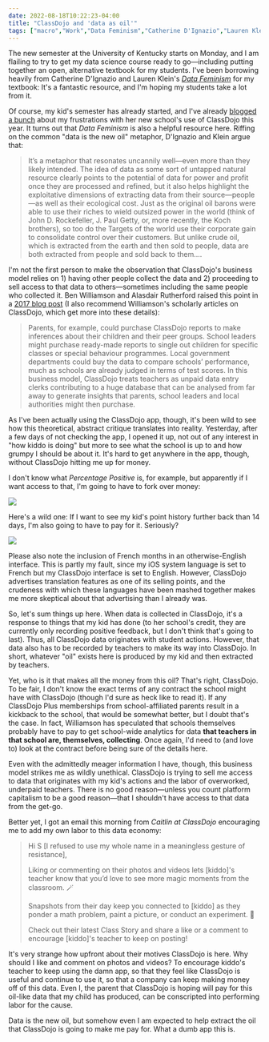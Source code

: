 ```yaml
---
date: 2022-08-18T10:22:23-04:00
title: "ClassDojo and 'data as oil'"
tags: ["macro","Work","Data Feminism","Catherine D'Ignazio","Lauren Klein","data science","ClassDojo","ICT 661","OER","alternative textbook","Ben Williamson","Alasdair Rutherford","edtech","data as oil"]
---
```

The new semester at the University of Kentucky starts on Monday, and I am flailing to try to get my data science course ready to go—including putting together an open, alternative textbook for my students. I've been borrowing heavily from Catherine D'Ignazio and Lauren Klein's *[Data Feminism](https://data-feminism.mitpress.mit.edu)* for my textbook: It's a fantastic resource, and I'm hoping my students take a lot from it.

Of course, my kid's semester has already started, and I've already [blogged a bunch](https://spencergreenhalgh.com/tags/classdojo) about my frustrations with her new school's use of ClassDojo this year. It turns out that *Data Feminism* is also a helpful resource here. Riffing on the common "data is the new oil" metaphor, D'Ignazio and Klein argue that: 

> It’s a metaphor that resonates uncannily well—even more than they likely intended. The idea of data as some sort of untapped natural resource clearly points to the potential of data for power and profit once they are processed and refined, but it also helps highlight the exploitative dimensions of extracting data from their source—people—as well as their ecological cost. Just as the original oil barons were able to use their riches to wield outsized power in the world (think of John D. Rockefeller, J. Paul Getty, or, more recently, the Koch brothers), so too do the Targets of the world use their corporate gain to consolidate control over their customers. But unlike crude oil, which is extracted from the earth and then sold to people, data are both extracted from people and sold back to them....

I'm not the first person to make the observation that ClassDojo's business model relies on 1) having other people collect the data and 2) proceeding to sell access to that data to others—sometimes including the same people who collected it. Ben Williamson and Alasdair Rutherford raised this point in a [2017 blog post](https://blogs.lse.ac.uk/parenting4digitalfuture/2017/01/04/classdojo-poses-data-protection-concerns-for-parents/) (I also recommend Williamson's scholarly articles on ClassDojo, which get more into these details): 

> Parents, for example, could purchase ClassDojo reports to make inferences about their children and their peer groups. School leaders might purchase ready-made reports to single out children for specific classes or special behaviour programmes. Local government departments could buy the data to compare schools’ performance, much as schools are already judged in terms of test scores. In this business model, ClassDojo treats teachers as unpaid data entry clerks contributing to a huge database that can be analysed from far away to generate insights that parents, school leaders and local authorities might then purchase.

As I've been actually using the ClassDojo app, though, it's been wild to see how this theoretical, abstract critique translates into reality. Yesterday, after a few days of not checking the app, I opened it up, not out of any interest in "how kiddo is doing" but more to see what the school is up to and how grumpy I should be about it. It's hard to get anywhere in the app, though, without ClassDojo hitting me up for money. 

I don't know what *Percentage Positive* is, for example, but apparently if I want access to that, I'm going to have to fork over money: 

![](https://spencergreenhalgh.com/ClassDojoPlus_PercentagePositive.jpg)

Here's a wild one: If I want to see my kid's point history further back than 14 days, I'm also going to have to pay for it. Seriously? 

![](https://spencergreenhalgh.com/ClassDojoPlus_Point_History.jpg)

Please also note the inclusion of French months in an otherwise-English interface. This is partly my fault, since my iOS system language is set to French but my ClassDojo interface is set to English. However, ClassDojo advertises translation features as one of its selling points, and the crudeness with which these languages have been mashed together makes me more skeptical about that advertising than I already was. 

So, let's sum things up here. When data is collected in ClassDojo, it's a response to things that my kid has done (to her school's credit, they are currently only recording positive feedback, but I don't think that's going to last). Thus, all ClassDojo data originates with student actions. However, that data also has to be recorded by teachers to make its way into ClassDojo. In short, whatever "oil" exists here is produced by my kid and then extracted by teachers. 

Yet, who is it that makes all the money from this oil? That's right, ClassDojo. To be fair, I don't know the exact terms of any contract the school might have with ClassDojo (though I'd sure as heck like to read it). If any ClassDojo Plus memberships from school-affiliated parents result in a kickback to the school, that would be somewhat better, but I doubt that's the case. In fact, Williamson has speculated that schools themselves probably have to pay to get school-wide analytics for data **that teachers in that school are, themselves, collecting**. Once again, I'd need to (and love to) look at the contract before being sure of the details here.

Even with the admittedly meager information I have, though, this business model strikes me as wildly unethical. ClassDojo is trying to sell me access to data that originates with my kid's actions and the labor of overworked, underpaid teachers. There is no good reason—unless you count platform capitalism to be a good reason—that I shouldn't have access to that data from the get-go.

Better yet, I got an email this morning from *Caitlin at ClassDojo* encouraging me to add my own labor to this data economy: 

> Hi S [I refused to use my whole name in a meaningless gesture of resistance],
> 
> Liking or commenting on their photos and videos lets [kiddo]'s teacher know that you’d love to see more magic moments from the classroom. 🪄
> 
> Snapshots from their day keep you connected to [kiddo] as they ponder a math problem, paint a picture, or conduct an experiment. 🧪
> 
> Check out their latest Class Story and share a like or a comment to encourage [kiddo]'s teacher to keep on posting!

It's very strange how upfront about their motives ClassDojo is here. Why should I like and comment on photos and videos? To encourage kiddo's teacher to keep using the damn app, so that they feel like ClassDojo is useful and continue to use it, so that a company can keep making money off of this data. Even I, the parent that ClassDojo is hoping will pay for this oil-like data that my child has produced, can be conscripted into performing labor for the cause.

Data is the new oil, but somehow even I am expected to help extract the oil that ClassDojo is going to make me pay for. What a dumb app this is.